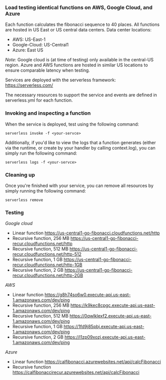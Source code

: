 ### Load testing identical functions on AWS, Google Cloud, and Azure

Each function calculates the fibonacci sequence to 40 places. All functions are hosted in US East or US central data centers. Data center locations:

* AWS: US-East-1
* Google-Cloud: US-Central1 
* Azure: East US

*Note*: Google cloud is (at time of testing) only available in the central-US region. Azure and AWS functions are hosted in similar US locations to ensure comparable latency when testing.   

Services are deployed with the serverless framework: https://serverless.com/ 

The necessary resources to support the service and events are defined in serverless.yml for each function.

### Invoking and inspecting a function

When the service is deployed, test using the following command:

```shell
serverless invoke -f <your-servce>
```

Additionally, if you'd like to view the logs that a function generates (either via the runtime, or create by your handler by calling context.log), you can simply run the following command:

```shell
serverless logs -f <your-servce>
```

### Cleaning up

Once you're finished with your service, you can remove all resources by simply running the following command:

```shell
serverless remove
```

### Testing

*Google cloud* 
* Linear function https://us-central1-go-fibonacci.cloudfunctions.net/http
* Recursive function, 256 MB https://us-central1-go-fibonacci-recur.cloudfunctions.net/http
* Recursive function, 512 MB https://us-central1-go-fibonacci-recur.cloudfunctions.net/http-512
* Recursive function, 1 GB https://us-central1-go-fibonacci-recur.cloudfunctions.net/http-1GB
* Recursive function, 2 GB https://us-central1-go-fibonacci-recur.cloudfunctions.net/http-2GB

*AWS*
* Linear function https://g8h74so6w0.execute-api.us-east-1.amazonaws.com/dev/ping
* Recursive function, 256 MB https://k9kec8cpgc.execute-api.us-east-1.amazonaws.com/dev/ping
* Recursive function, 512 MB https://0qwlklexf2.execute-api.us-east-1.amazonaws.com/dev/ping
* Recursive function, 1 GB https://1fd9j85pbj.execute-api.us-east-1.amazonaws.com/dev/ping
* Recursive function, 2 GB https://l1zp09xozj.execute-api.us-east-1.amazonaws.com/dev/ping

*Azure* 
* Linear function https://calfibonacci.azurewebsites.net/api/calcFibonacci
* Recursive function https://calfibonaccirecur.azurewebsites.net/api/calcFibonacci